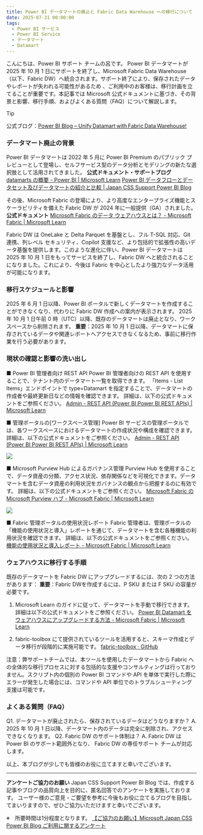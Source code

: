 ```yaml
---
title: Power BI データマートの廃止と Fabric Data Warehouse への移行について
date: 2025-07-31 00:00:00 
tags:
  - Power BI サービス
  - Power BI Service
  - データマート
  - Datamart
---
```


こんにちは、Power BI サポート チームの呂です。 
Power BI データマートが 2025 年 10 月 1 日にサポートを終了し、Microsoft Fabric Data Warehouse（以下、Fabric DW）へ統合されます。サポート終了により、保存されたデータやレポートが失われる可能性があるため 、ご利用中のお客様は、移行計画を立てることが重要です。本記事では Microsoft 公式ドキュメントに基づき、その背景と影響、移行手順、およびよくある質問（FAQ）について解説します。 

> [!TIP]
> 公式ブログ：[Power BI Blog – Unify Datamart with Fabric Data Warehouse!](https://powerbi.microsoft.com/ja-jp/blog/unify-datamart-with-fabric-data-warehouse/)

### データマート廃止の背景
Power BI データマートは 2022 年 5 月に Power BI Premium のパブリック プレビューとして登場し、セルフサービス型のデータ分析とモデリングの新たな選択肢として活用されてきました。 
**公式ドキュメント・サポートブログ**
[datamarts の概要 - Power BI | Microsoft Learn](https://learn.microsoft.com/ja-jp/power-bi/transform-model/datamarts/datamarts-overview)
[Power BI データフローとデータセット及びデータマートの紹介と比較 | Japan CSS Support Power BI Blog](https://jpbap-sqlbi.github.io/blog/powerbi/pbi_dataflow_dataset/)

その後、Microsoft Fabric の登場により、より高度なエンタープライズ機能とスケーラビリティを備えた Fabric DW が 2024 年に一般提供（GA）されました。
**公式ドキュメント**
[Microsoft Fabric のデータ ウェアハウスとは？ - Microsoft Fabric | Microsoft Learn](https://learn.microsoft.com/ja-jp/fabric/data-warehouse/data-warehousing)

Fabric DW は OneLake と Delta Parquet を基盤とし、フル T-SQL 対応、Git 連携、列レベル セキュリティ、Copilot 支援など、より包括的で拡張性の高いデータ基盤を提供します。このような進化に伴い、Power BI データマートは 2025 年 10 月 1 日をもってサービスを終了し、Fabric DW へと統合されることになりました。これにより、今後は Fabric を中心としたより強力なデータ活用が可能になります。

### 移行スケジュールと影響
2025 年 6 月 1 日以降、Power BI ポータルで新しくデータマートを作成することができなくなり、代わりに Fabric DW 作成への案内が表示されます。
2025 年 10 月 1 日午前 0 時（UTC）以降、既存のデータマートは廃止となり、ワークスペースから削除されます。
**重要**：2025 年 10 月 1 日以降、データマートに保存されているデータや関連レポートへアクセスできなくなるため、事前に移行作業を行う必要があります。

### 現状の確認と影響の洗い出し

■ Power BI 管理者向け REST API
Power BI 管理者向けの REST API を使用することで、テナント内のデータマート一覧を取得できます。
「Items - List Items」エンドポイントで type=Datamart を指定することで、データマートの作成者や最終更新日などの情報を確認できます。
詳細は、以下の公式ドキュメントをご参照ください。
[Admin - REST API (Power BI Power BI REST APIs) | Microsoft Learn](https://learn.microsoft.com/ja-jp/rest/api/power-bi/admin)

■ 管理ポータルの[ワークスペース管理]
Power BI サービスの管理ポータルでは、各ワークスペースにおけるデータマートの作成状況や構成を確認できます。
詳細は、以下の公式ドキュメントをご参照ください。
[Admin - REST API (Power BI Power BI REST APIs) | Microsoft Learn](https://learn.microsoft.com/ja-jp/power-bi/transform-model/datamarts/datamarts-administration)
<div align="left">
<img src="1.png">
</div>

■ Microsoft Purview Hub によるガバナンス管理
Purview Hub を使用することで、データ資産の分類、アクセス状況、依存関係などを可視化できます。データマートを含むデータ資産の利用状況をガバナンスの観点から把握するのに有効です。
詳細は、以下の公式ドキュメントをご参照ください。
[Microsoft Fabric の Microsoft Purview ハブ - Microsoft Fabric | Microsoft Learn](https://learn.microsoft.com/ja-jp/fabric/governance/use-microsoft-purview-hub?tabs=overview)
<div align="left">
<img src="2.png">
</div>

■ Fabric 管理ポータルの使用状況レポート
Fabric 管理者は、管理ポータルの「機能の使用状況と導入」レポートを通じて、データマートを含む各種機能の利用状況を確認できます。
詳細は、以下の公式ドキュメントをご参照ください。
[機能の使用状況と導入レポート - Microsoft Fabric | Microsoft Learn](https://learn.microsoft.com/ja-jp/fabric/admin/feature-usage-adoption)

### ウェアハウスに移行する手順
既存のデータマートを Fabric DW にアップグレードするには、次の 2 つの方法があります：
**重要**：Fabric DWを作成するには、P SKU または F SKU の容量が必要です。
1. Microsoft Learn のガイドに従って、データマートを手動で移行できます。詳細は以下の公式ドキュメントをご参照ください。
[Power BI Datamart をウェアハウスにアップグレードする方法 - Microsoft Fabric | Microsoft Learn](https://learn.microsoft.com/ja-jp/fabric/data-warehouse/datamart-upgrade-to-warehouse#manual-upgrade-steps)

2. fabric-toolbox にて提供されているツールを活用すると、スキーマ作成とデータ移行が段階的に実施可能です。
[fabric-toolbox · GitHub](https://github.com/microsoft/fabric-toolbox/tree/main/accelerators/power-bi-to-fabric-data-warehouse-modernization)

注意：弊サポートチームでは、本ツールを使用したデータマートから Fabric への全体的な移行プロセスに対する包括的な支援やコンサルティングは行っておりません。スクリプト内の個別の Power BI コマンドや API を単体で実行した際にエラーが発生した場合には、コマンドや API 単位でのトラブルシューティング支援は可能です。

### よくある質問（FAQ）
Q1. データマートが廃止されたら、保存されているデータはどうなりますか？
A. 2025 年 10 月 1 日以降、データマート内のデータは完全に削除され、アクセスできなくなります。
Q2. Fabric DW のサポート体制は？
A. Fabric DW は Power BI のサポート範囲外となり、 Fabric DW の専任サポート チームが対応します。

以上、本ブログが少しでも皆様のお役に立てますと幸いでございます。

---

**アンケートご協力のお願い**
Japan CSS Support Power BI Blog では、作成する記事やブログの品質向上を目的に、匿名回答でのアンケートを実施しております。
ユーザー様のご意見・ご要望を参考に今後もお役に立てるブログを目指してまいりますので、ぜひご協力いただけますと幸いでございます。 

※　所要時間は1分程度となります。
[【ご協力のお願い】Microsoft Japan CSS Power BI Blog ご利用に関するアンケート](https://jpbap-sqlbi.github.io/blog/powerbi/pbi_blogsurvey2022/)